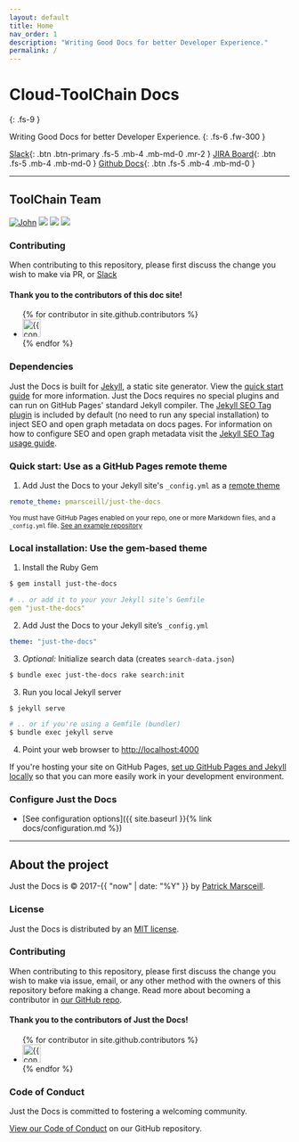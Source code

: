 ```yaml
---
layout: default
title: Home
nav_order: 1
description: "Writing Good Docs for better Developer Experience."
permalink: /
---
```


# Cloud-ToolChain Docs 
{: .fs-9 }

Writing Good Docs for better Developer Experience.
{: .fs-6 .fw-300 }

[Slack](https://shutterstock.slack.com/archives/C02A7QW1079){: .btn .btn-primary .fs-5 .mb-4 .mb-md-0 .mr-2 } [JIRA Board](https://shutterstock-jira.codefactori.com/projects/CLDTC/issues){: .btn .fs-5 .mb-4 .mb-md-0 } [Github Docs](https://github.shuttercorp.net/Cloud-Engineering/docs){: .btn .fs-5 .mb-4 .mb-md-0 }

---

## ToolChain Team

[![John](https://github.shuttercorp.net/avatars/u/1065?s=60)](https://github.shuttercorp.net/jmccormack)
[![](https://github.shuttercorp.net/avatars/u/1233?s=60)](https://github.shuttercorp.net/drobinson)
[![](https://github.shuttercorp.net/avatars/u/977?s=60)](https://github.shuttercorp.net/squreshi)
[![](https://github.shuttercorp.net/avatars/u/1116?s=60)](https://github.shuttercorp.net/jdurbin)




### Contributing

When contributing to this repository, please first discuss the change you wish to make via PR, or [Slack](https://shutterstock.slack.com/archives/C02A7QW1079) 

#### Thank you to the contributors of this doc site!

<ul class="list-style-none">
{% for contributor in site.github.contributors %}
  <li class="d-inline-block mr-1">
     <a href="{{ contributor.html_url }}"><img src="{{ contributor.avatar_url }}" width="32" height="32" alt="{{ contributor.login }}"/></a>
  </li>
{% endfor %}
</ul>



### Dependencies

Just the Docs is built for [Jekyll](https://jekyllrb.com), a static site generator. View the [quick start guide](https://jekyllrb.com/docs/) for more information. Just the Docs requires no special plugins and can run on GitHub Pages' standard Jekyll compiler. The [Jekyll SEO Tag plugin](https://github.com/jekyll/jekyll-seo-tag) is included by default (no need to run any special installation) to inject SEO and open graph metadata on docs pages. For information on how to configure SEO and open graph metadata visit the [Jekyll SEO Tag usage guide](https://jekyll.github.io/jekyll-seo-tag/usage/).

### Quick start: Use as a GitHub Pages remote theme

1. Add Just the Docs to your Jekyll site's `_config.yml` as a [remote theme](https://blog.github.com/2017-11-29-use-any-theme-with-github-pages/)
```yaml
remote_theme: pmarsceill/just-the-docs
```
<small>You must have GitHub Pages enabled on your repo, one or more Markdown files, and a `_config.yml` file. [See an example repository](https://github.com/pmarsceill/jtd-remote)</small>

### Local installation: Use the gem-based theme

1. Install the Ruby Gem
```bash
$ gem install just-the-docs
```
```yaml
# .. or add it to your your Jekyll site’s Gemfile
gem "just-the-docs"
```
2. Add Just the Docs to your Jekyll site’s `_config.yml`
```yaml
theme: "just-the-docs"
```
3. _Optional:_ Initialize search data (creates `search-data.json`)
```bash
$ bundle exec just-the-docs rake search:init
```
3. Run you local Jekyll server
```bash
$ jekyll serve
```
```bash
# .. or if you're using a Gemfile (bundler)
$ bundle exec jekyll serve
```
4. Point your web browser to [http://localhost:4000](http://localhost:4000)

If you're hosting your site on GitHub Pages, [set up GitHub Pages and Jekyll locally](https://help.github.com/en/articles/setting-up-your-github-pages-site-locally-with-jekyll) so that you can more easily work in your development environment.

### Configure Just the Docs

- [See configuration options]({{ site.baseurl }}{% link docs/configuration.md %})

---

## About the project

Just the Docs is &copy; 2017-{{ "now" | date: "%Y" }} by [Patrick Marsceill](http://patrickmarsceill.com).

### License

Just the Docs is distributed by an [MIT license](https://github.com/pmarsceill/just-the-docs/tree/master/LICENSE.txt).

### Contributing

When contributing to this repository, please first discuss the change you wish to make via issue,
email, or any other method with the owners of this repository before making a change. Read more about becoming a contributor in [our GitHub repo](https://github.com/pmarsceill/just-the-docs#contributing).

#### Thank you to the contributors of Just the Docs!

<ul class="list-style-none">
{% for contributor in site.github.contributors %}
  <li class="d-inline-block mr-1">
     <a href="{{ contributor.html_url }}"><img src="{{ contributor.avatar_url }}" width="32" height="32" alt="{{ contributor.login }}"/></a>
  </li>
{% endfor %}
</ul>

### Code of Conduct

Just the Docs is committed to fostering a welcoming community.

[View our Code of Conduct](https://github.com/pmarsceill/just-the-docs/tree/master/CODE_OF_CONDUCT.md) on our GitHub repository.
